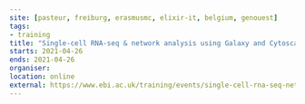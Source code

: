 ```yaml
---
site: [pasteur, freiburg, erasmusmc, elixir-it, belgium, genouest]
tags:
- training
title: "Single-cell RNA-seq & network analysis using Galaxy and Cytoscape "
starts: 2021-04-26
ends: 2021-04-26
organiser:
location: online
external: https://www.ebi.ac.uk/training/events/single-cell-rna-seq-network-analysis-using-galaxy-and-cytoscape/
---
```



